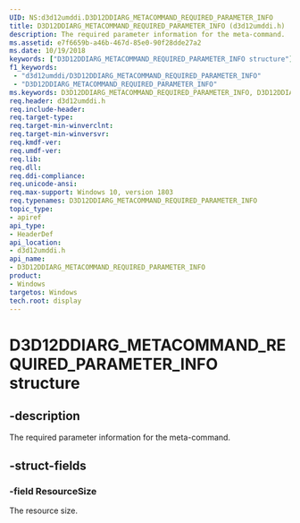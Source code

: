 ```yaml
---
UID: NS:d3d12umddi.D3D12DDIARG_METACOMMAND_REQUIRED_PARAMETER_INFO
title: D3D12DDIARG_METACOMMAND_REQUIRED_PARAMETER_INFO (d3d12umddi.h)
description: The required parameter information for the meta-command.
ms.assetid: e7f6659b-a46b-467d-85e0-90f28dde27a2
ms.date: 10/19/2018
keywords: ["D3D12DDIARG_METACOMMAND_REQUIRED_PARAMETER_INFO structure"]
f1_keywords:
 - "d3d12umddi/D3D12DDIARG_METACOMMAND_REQUIRED_PARAMETER_INFO"
 - "D3D12DDIARG_METACOMMAND_REQUIRED_PARAMETER_INFO"
ms.keywords: D3D12DDIARG_METACOMMAND_REQUIRED_PARAMETER_INFO, D3D12DDIARG_METACOMMAND_REQUIRED_PARAMETER_INFO,
req.header: d3d12umddi.h
req.include-header:
req.target-type:
req.target-min-winverclnt:
req.target-min-winversvr:
req.kmdf-ver:
req.umdf-ver:
req.lib:
req.dll:
req.ddi-compliance:
req.unicode-ansi:
req.max-support: Windows 10, version 1803
req.typenames: D3D12DDIARG_METACOMMAND_REQUIRED_PARAMETER_INFO
topic_type:
- apiref
api_type:
- HeaderDef
api_location:
- d3d12umddi.h
api_name:
- D3D12DDIARG_METACOMMAND_REQUIRED_PARAMETER_INFO
product: 
- Windows
targetos: Windows
tech.root: display
---
```


# D3D12DDIARG_METACOMMAND_REQUIRED_PARAMETER_INFO structure

## -description

The required parameter information for the meta-command.

## -struct-fields

### -field ResourceSize

The resource size.

